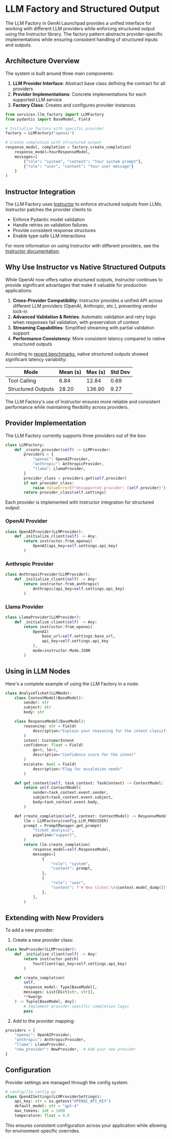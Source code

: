 # LLM Factory and Structured Output

The LLM Factory in GenAI Launchpad provides a unified interface for working with different LLM providers while enforcing structured output using the Instructor library. The factory pattern abstracts provider-specific implementations while ensuring consistent handling of structured inputs and outputs.

## Architecture Overview

The system is built around three main components:

1. **LLM Provider Interface**: Abstract base class defining the contract for all providers
2. **Provider Implementations**: Concrete implementations for each supported LLM service
3. **Factory Class**: Creates and configures provider instances

```python
from services.llm_factory import LLMFactory
from pydantic import BaseModel, Field

# Initialize factory with specific provider
factory = LLMFactory("openai")

# Create completion with structured output
response_model, completion = factory.create_completion(
    response_model=YourResponseModel,
    messages=[
        {"role": "system", "content": "Your system prompt"},
        {"role": "user", "content": "Your user message"}
    ]
)
```

## Instructor Integration

The LLM Factory uses [Instructor](https://python.useinstructor.com/) to enforce structured outputs from LLMs. Instructor patches the provider clients to:

- Enforce Pydantic model validation
- Handle retries on validation failures
- Provide consistent response structures
- Enable type-safe LLM interactions

For more information on using Instructor with different providers, see the [Instructor documentation](https://python.useinstructor.com/providers/overview).

## Why Use Instructor vs Native Structured Outputs

While OpenAI now offers native structured outputs, Instructor continues to provide significant advantages that make it valuable for production applications:

1. **Cross-Provider Compatibility**: Instructor provides a unified API across different LLM providers (OpenAI, Anthropic, etc.), preventing vendor lock-in
2. **Advanced Validation & Retries**: Automatic validation and retry logic when responses fail validation, with preservation of context
3. **Streaming Capabilities**: Simplified streaming with partial validation support
4. **Performance Consistency**: More consistent latency compared to native structured outputs

According to [recent benchmarks](https://python.useinstructor.com/blog/2024/08/20/should-i-be-using-structured-outputs/), native structured outputs showed significant latency variability:

| Mode               | Mean (s) | Max (s) | Std Dev |
|-------------------|----------|---------|----------|
| Tool Calling      | 6.84     | 12.84   | 0.69    |
| Structured Outputs| 28.20    | 136.90  | 9.27    |

The LLM Factory's use of Instructor ensures more reliable and consistent performance while maintaining flexibility across providers.

## Provider Implementation

The LLM Factory currently supports three providers out of the box:

```python
class LLMFactory:
    def _create_provider(self) -> LLMProvider:
        providers = {
            "openai": OpenAIProvider,
            "anthropic": AnthropicProvider,
            "llama": LlamaProvider,
        }
        provider_class = providers.get(self.provider)
        if not provider_class:
            raise ValueError(f"Unsupported provider: {self.provider}")
        return provider_class(self.settings)
```

Each provider is implemented with Instructor integration for structured output:

### OpenAI Provider
```python
class OpenAIProvider(LLMProvider):
    def _initialize_client(self) -> Any:
        return instructor.from_openai(
            OpenAI(api_key=self.settings.api_key)
        )
```

### Anthropic Provider
```python
class AnthropicProvider(LLMProvider):
    def _initialize_client(self) -> Any:
        return instructor.from_anthropic(
            Anthropic(api_key=self.settings.api_key)
        )
```

### Llama Provider
```python
class LlamaProvider(LLMProvider):
    def _initialize_client(self) -> Any:
        return instructor.from_openai(
            OpenAI(
                base_url=self.settings.base_url,
                api_key=self.settings.api_key
            ),
            mode=instructor.Mode.JSON
        )
```

## Using in LLM Nodes

Here's a complete example of using the LLM Factory in a node:

```python
class AnalyzeTicket(LLMNode):
    class ContextModel(BaseModel):
        sender: str
        subject: str
        body: str

    class ResponseModel(BaseModel):
        reasoning: str = Field(
            description="Explain your reasoning for the intent classification"
        )
        intent: CustomerIntent
        confidence: float = Field(
            ge=0, le=1,
            description="Confidence score for the intent"
        )
        escalate: bool = Field(
            description="Flag for escalation needs"
        )

    def get_context(self, task_context: TaskContext) -> ContextModel:
        return self.ContextModel(
            sender=task_context.event.sender,
            subject=task_context.event.subject,
            body=task_context.event.body,
        )

    def create_completion(self, context: ContextModel) -> ResponseModel:
        llm = LLMFactory(config.LLM_PROVIDER)
        prompt = PromptManager.get_prompt(
            "ticket_analysis",
            pipeline="support",
        )
        return llm.create_completion(
            response_model=self.ResponseModel,
            messages=[
                {
                    "role": "system",
                    "content": prompt,
                },
                {
                    "role": "user",
                    "content": f"# New ticket:\n{context.model_dump()}",
                },
            ],
        )
```

## Extending with New Providers

To add a new provider:

1. Create a new provider class:
```python
class NewProvider(LLMProvider):
    def _initialize_client(self) -> Any:
        return instructor.patch(
            YourClient(api_key=self.settings.api_key)
        )

    def create_completion(
        self,
        response_model: Type[BaseModel],
        messages: List[Dict[str, str]],
        **kwargs
    ) -> Tuple[BaseModel, Any]:
        # Implement provider-specific completion logic
        pass
```

2. Add to the provider mapping:
```python
providers = {
    "openai": OpenAIProvider,
    "anthropic": AnthropicProvider,
    "llama": LlamaProvider,
    "new_provider": NewProvider,  # Add your new provider
}
```


## Configuration

Provider settings are managed through the config system:

```python
# config/llm_config.py
class OpenAISettings(LLMProviderSettings):
    api_key: str = os.getenv("OPENAI_API_KEY")
    default_model: str = "gpt-4"
    max_tokens: int = 1000
    temperature: float = 0.0
```

This ensures consistent configuration across your application while allowing for environment-specific overrides.